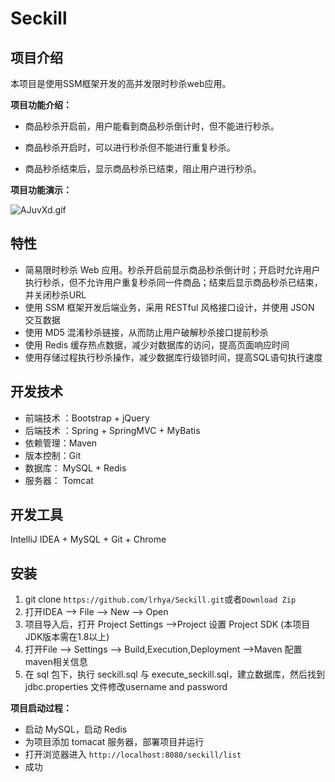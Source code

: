 # Seckill





## 项目介绍



本项目是使用SSM框架开发的高并发限时秒杀web应用。

**项目功能介绍：**

- 商品秒杀开启前，用户能看到商品秒杀倒计时，但不能进行秒杀。

- 商品秒杀开启时，可以进行秒杀但不能进行重复秒杀。

- 商品秒杀结束后，显示商品秒杀已结束，阻止用户进行秒杀。

  

**项目功能演示：**

![AJuvXd.gif](https://s2.ax1x.com/2019/03/23/AJuvXd.gif)



## 特性

- 简易限时秒杀 Web 应用。秒杀开启前显示商品秒杀倒计时；开启时允许用户执行秒杀，但不允许用户重复秒杀同一件商品；结束后显示商品秒杀已结束，并关闭秒杀URL
- 使用 SSM 框架开发后端业务，采用 RESTful 风格接口设计，并使用 JSON 交互数据
- 使用 MD5 混淆秒杀链接，从而防止用户破解秒杀接口提前秒杀
- 使用 Redis 缓存热点数据，减少对数据库的访问，提高页面响应时间
- 使用存储过程执行秒杀操作，减少数据库行级锁时间，提高SQL语句执行速度



## 开发技术

- 前端技术 ：Bootstrap + jQuery 
- 后端技术 ：Spring + SpringMVC + MyBatis 
- 依赖管理：Maven
- 版本控制：Git
- 数据库： MySQL + Redis
- 服务器： Tomcat



## 开发工具

IntelliJ IDEA + MySQL + Git + Chrome



## 安装

1. git clone `https://github.com/lrhya/Seckill.git`或者`Download Zip`
2. 打开IDEA --> File --> New --> Open
3. 项目导入后，打开 Project Settings -->Project 设置 Project SDK (本项目JDK版本需在1.8以上)
4. 打开File --> Settings --> Build,Execution,Deployment -->Maven 配置maven相关信息
5. 在 sql 包下，执行 seckill.sql 与 execute_seckill.sql，建立数据库，然后找到 jdbc.properties 文件修改username and password

**项目启动过程：**

- 启动 MySQL，启动 Redis
- 为项目添加 tomacat 服务器，部署项目并运行
- 打开浏览器进入 `http://localhost:8080/seckill/list`
- 成功